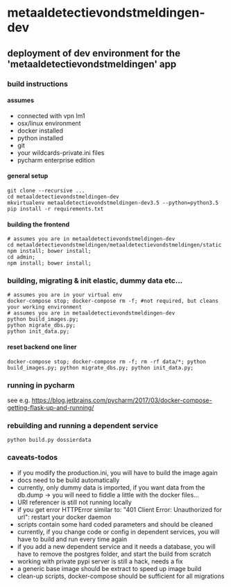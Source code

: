 # metaaldetectievondstmeldingen-dev

## deployment of dev environment for the 'metaaldetectievondstmeldingen' app

### build instructions

#### assumes
- connected with vpn lm1
- osx/linux environment
- docker installed
- python installed
- git
- your wildcards-private.ini files
- pycharm enterprise edition

#### general setup
```
git clone --recursive ...
cd metaaldetectievondstmeldingen-dev
mkvirtualenv metaaldetectievondstmeldingen-dev3.5 --python=python3.5
pip install -r requirements.txt
```

#### building the frontend
```
# assumes you are in metaaldetectievondstmeldingen-dev
cd metaaldetectievondstmeldingen/metaaldetectievondstmeldingen/static
npm install; bower install;
cd admin;
npm install; bower install;
```

### building, migrating & init elastic, dummy data etc...
```
# assumes you are in your virtual env
docker-compose stop; docker-compose rm -f; #not required, but cleans your working environment
# assumes you are in metaaldetectievondstmeldingen-dev
python build_images.py;
python migrate_dbs.py;
python init_data.py;
```

#### reset backend one liner
```
docker-compose stop; docker-compose rm -f; rm -rf data/*; python build_images.py; python migrate_dbs.py; python init_data.py;
```

### running in pycharm
see e.g. 
https://blog.jetbrains.com/pycharm/2017/03/docker-compose-getting-flask-up-and-running/

### rebuilding and running a dependent service
```
python build.py dossierdata
```

### caveats-todos
- if you modify the production.ini, you will have to build the image again
- docs need to be build automatically
- currently, only dummy data is imported, if you want data from the db.dump -> you will need to fiddle a little with the docker files...
- URI referencer is still not running locally
- if you get error HTTPError similar to: "401 Client Error: Unauthorized for url": restart your docker daemon
- scripts contain some hard coded parameters and should be cleaned
- currently, if you change code or config in dependent services, you will have to build and run every time again
- if you add a new dependent service and it needs a database, you will have to remove the postgres folder, and start the build from scratch
- working with private pypi server is still a hack, needs a fix
- a generic base image should be extract to speed up image build
- clean-up scripts, docker-compose should be sufficient for all migrations